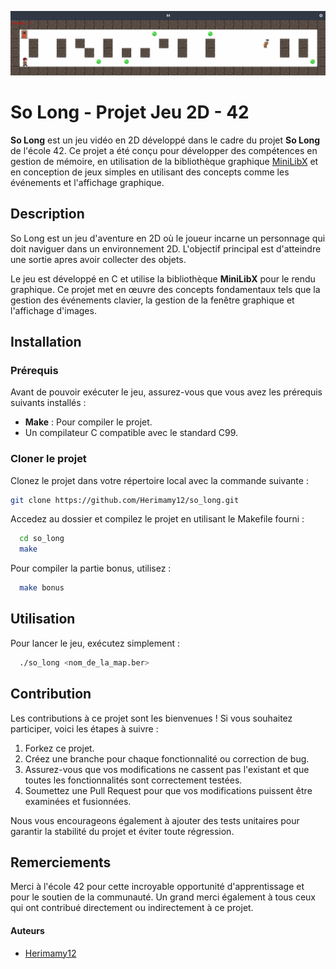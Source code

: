 ![so_long](so_long.png)
# So Long - Projet Jeu 2D - 42

**So Long** est un jeu vidéo en 2D développé dans le cadre du projet **So Long** de l'école 42. Ce projet a été conçu pour développer des compétences en gestion de mémoire, en utilisation de la bibliothèque graphique [MiniLibX](https://github.com/42Paris/minilibx) et en conception de jeux simples en utilisant des concepts comme les événements et l'affichage graphique.

## Description

So Long est un jeu d'aventure en 2D où le joueur incarne un personnage qui doit naviguer dans un environnement 2D. L'objectif principal est d'atteindre une sortie apres avoir collecter des objets.

Le jeu est développé en C et utilise la bibliothèque **MiniLibX** pour le rendu graphique. Ce projet met en œuvre des concepts fondamentaux tels que la gestion des événements clavier, la gestion de la fenêtre graphique et l'affichage d'images.

## Installation

### Prérequis

Avant de pouvoir exécuter le jeu, assurez-vous que vous avez les prérequis suivants installés :

- **Make** : Pour compiler le projet.
- Un compilateur C compatible avec le standard C99.

### Cloner le projet

Clonez le projet dans votre répertoire local avec la commande suivante :

  ```bash
  git clone https://github.com/Herimamy12/so_long.git
  ```

Accedez au dossier et compilez le projet en utilisant le Makefile fourni :

  ```bash
	cd so_long
	make
  ```

Pour compiler la partie bonus, utilisez :

  ```bash
	make bonus
  ```

## Utilisation

Pour lancer le jeu, exécutez simplement :

  ```bash
	./so_long <nom_de_la_map.ber>
  ```

## Contribution

Les contributions à ce projet sont les bienvenues ! Si vous souhaitez participer, voici les étapes à suivre :

1. Forkez ce projet.
2. Créez une branche pour chaque fonctionnalité ou correction de bug.
3. Assurez-vous que vos modifications ne cassent pas l'existant et que toutes les fonctionnalités sont correctement testées.
4. Soumettez une Pull Request pour que vos modifications puissent être examinées et fusionnées.

Nous vous encourageons également à ajouter des tests unitaires pour garantir la stabilité du projet et éviter toute régression.

## Remerciements

Merci à l'école 42 pour cette incroyable opportunité d'apprentissage et pour le soutien de la communauté. Un grand merci également à tous ceux qui ont contribué directement ou indirectement à ce projet.

#### Auteurs

- [Herimamy12](https://github.com/Herimamy12)
